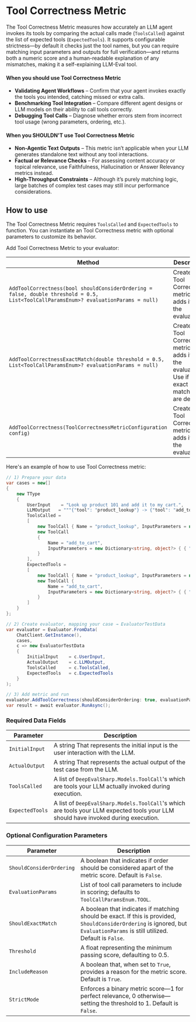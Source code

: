 # Tool Correctness Metric

The Tool Correctness Metric measures how accurately an LLM agent invokes its tools by comparing the actual calls made (`ToolsCalled`) against the list of expected tools (`ExpectedTools`). It supports configurable strictness—by default it checks just the tool names, but you can require matching input parameters and outputs for full verification—and returns both a numeric score and a human-readable explanation of any mismatches, making it a self-explaining LLM-Eval tool.

#### When you should use Tool Correctness Metric

- **Validating Agent Workflows** – Confirm that your agent invokes exactly the tools you intended, catching missed or extra calls.
- **Benchmarking Tool Integration** – Compare different agent designs or LLM models on their ability to call tools correctly.
- **Debugging Tool Calls** – Diagnose whether errors stem from incorrect tool usage (wrong parameters, ordering, etc.).

#### When you SHOULDN'T use Tool Correctness Metric

- **Non-Agentic Text Outputs** – This metric isn’t applicable when your LLM generates standalone text without any tool interactions.
- **Factual or Relevance Checks** – For assessing content accuracy or topical relevance, use Faithfulness, Hallucination or Answer Relevancy metrics instead.
- **High-Throughput Constraints** – Although it’s purely matching logic, large batches of complex test cases may still incur performance considerations.

## How to use

The Tool Correctness Metric requires `ToolsCalled` and `ExpectedTools` to function. You can instantiate an Tool Correctness metric with optional parameters to customize its behavior.

Add Tool Correctness Metric to your evaluator:

| Method                                                                                                                               | Description                                                                                              |
| ------------------------------------------------------------------------------------------------------------------------------------ | -------------------------------------------------------------------------------------------------------- |
| `AddToolCorrectness(bool shouldConsiderOrdering = false, double threshold = 0.5, List<ToolCallParamsEnum>? evaluationParams = null)` | Creates the Tool Correctness metric and adds it to the evaluator.                                        |
| `AddToolCorrectnessExactMatch(double threshold = 0.5, List<ToolCallParamsEnum>? evaluationParams = null)`                            | Creates the Tool Correctness metric and adds it to the evaluator. Use if only exact matches are desired. |
| `AddToolCorrectness(ToolCorrectnessMetricConfiguration config)`                                                                      | Creates the Tool Correctness metric and adds it to the evaluator.                                        |

Here's an example of how to use Tool Correctness metric:

```csharp
// 1) Prepare your data
var cases = new[]
{
    new TType
    {
        UserInput    = "Look up product 101 and add it to my cart.",
        LLMOutput   = """{"tool": "product_lookup"} -> {"tool": "add_to_cart"}""",
        ToolsCalled =
        [
            new ToolCall { Name = "product_lookup", InputParameters = new Dictionary<string, object?> { { "product_id", 101 } } },
            new ToolCall
            {
                Name = "add_to_cart",
                InputParameters = new Dictionary<string, object?> { { "product_id", 101 }, { "quantity", 1 } }
            }
        ],
        ExpectedTools =
        [
            new ToolCall { Name = "product_lookup", InputParameters = new Dictionary<string, object?> { { "product_id", 101 } } },
            new ToolCall {
                Name = "add_to_cart",
                InputParameters = new Dictionary<string, object?> { { "product_id", 101 }, { "quantity", 1 } }
            }
        ]
    }
};

// 2) Create evaluator, mapping your case → EvaluatorTestData
var evaluator = Evaluator.FromData(
    ChatClient.GetInstance(),
    cases,
    c => new EvaluatorTestData
    {
        InitialInput    = c.UserInput,
        ActualOutput    = c.LLMOutput,
        ToolsCalled     = c.ToolsCalled,
        ExpectedTools   = c.ExpectedTools
    }
);

// 3) Add metric and run
evaluator.AddToolCorrectness(shouldConsiderOrdering: true, evaluationParams: [ToolCallParamsEnum.INPUT_PARAMETERS, ToolCallParamsEnum.TOOL]);
var result = await evaluator.RunAsync();
```

### Required Data Fields

| Parameter       | Description                                                                                                                        |
| --------------- | ---------------------------------------------------------------------------------------------------------------------------------- |
| `InitialInput`  | A string That represents the initial input is the user interaction with the LLM.                                                   |
| `ActualOutput`  | A string That represents the actual output of the test case from the LLM.                                                          |
| `ToolsCalled`   | A list of `DeepEvalSharp.Models.ToolCall`'s which are tools your LLM actually invoked during execution.                            |
| `ExpectedTools` | A list of `DeepEvalSharp.Models.ToolCall`'s which are tools your LLM expected tools your LLM should have invoked during execution. |

### Optional Configuration Parameters

| Parameter                | Description                                                                                                                                                                   |
| ------------------------ | ----------------------------------------------------------------------------------------------------------------------------------------------------------------------------- |
| `ShouldConsiderOrdering` | A boolean that indicates if order should be considered apart of the metric score. Default is `False`.                                                                         |
| `EvaluationParams`       | List of tool call parameters to include in scoring; defaults to `ToolCallParamsEnum.TOOL`.                                                                                    |
| `ShouldExactMatch`       | A boolean that indicates if matching should be exact. If this is provided, `ShouldConsiderOrdering` is ignored, but `EvaluationParams` is still utilized. Default is `False`. |
| `Threshold`              | A float representing the minimum passing score, defaulting to 0.5.                                                                                                            |
| `IncludeReason`          | A boolean that, when set to `True`, provides a reason for the metric score. Default is `True`.                                                                                |
| `StrictMode`             | Enforces a binary metric score—1 for perfect relevance, 0 otherwise—setting the threshold to 1. Default is `False`.                                                           |
